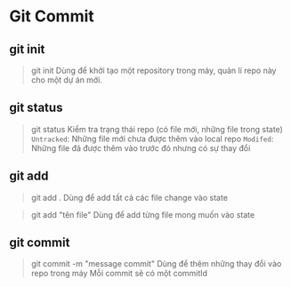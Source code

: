 # Git Commit

## git init
> git init
Dùng để khởi tạo một repository trong máy, quản lí repo này cho một dự án mới.

## git status
> git status
Kiểm tra trạng thái repo (có file mới, những file trong state)
`Untracked`: Những file mới chưa được thêm vào local repo 
`Modifed`: Những file đã được thêm vào trước đó nhưng có sự thay đổi

## git add
> git add .
Dùng để add tất cả các file change vào state

> git add "tên file"
Dùng để add từng file mong muốn vào state

## git commit
> git commit -m "message commit"
Dùng để thêm những thay đổi vào repo trong máy
Mỗi commit sẽ có một commitId